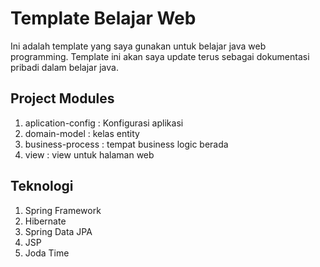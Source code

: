 # Template Belajar Web 
Ini adalah template yang saya gunakan untuk belajar java web programming. Template ini akan saya update terus sebagai dokumentasi pribadi dalam belajar java.
## Project Modules ##
1. aplication-config : Konfigurasi aplikasi
2. domain-model : kelas entity 
3. business-process : tempat business logic berada
4. view : view untuk halaman web

## Teknologi ##
1. Spring Framework
2. Hibernate
3. Spring Data JPA
4. JSP
5. Joda Time
